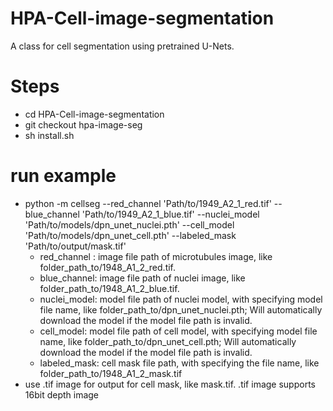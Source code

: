 # HPA-Cell-image-segmentation

A class for cell segmentation using pretrained U-Nets.

# Steps
- cd HPA-Cell-image-segmentation
- git checkout hpa-image-seg
- sh install.sh

# run example

- python -m cellseg --red_channel 'Path/to/1949_A2_1_red.tif' --blue_channel 'Path/to/1949_A2_1_blue.tif' --nuclei_model 'Path/to/models/dpn_unet_nuclei.pth' --cell_model 'Path/to/models/dpn_unet_cell.pth' --labeled_mask 'Path/to/output/mask.tif'
    - red_channel : image file path of microtubules image, like folder_path_to/1948_A1_2_red.tif.
    - blue_channel: image file path of nuclei image, like folder_path_to/1948_A1_2_blue.tif.
    - nuclei_model: model file path of nuclei model, with specifying model file name, like folder_path_to/dpn_unet_nuclei.pth; Will automatically download the model if the model file path is invalid.
    - cell_model: model file path of cell model, with specifying model file name, like folder_path_to/dpn_unet_cell.pth; Will automatically download the model if the model file path is invalid.
    - labeled_mask: cell mask file path, with specifying the file name, like folder_path_to/1948_A1_2_mask.tif
- use .tif image for output for cell mask, like mask.tif. .tif image supports 16bit depth image
